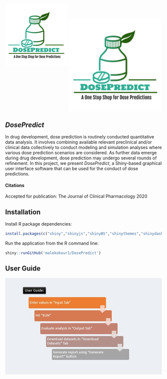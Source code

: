 ![](WWW/logo2.png)
<img align="center" width="300" height="300" src="WWW/logo2.png">

## *DosePredict*
In drug development, dose prediction is routinely conducted quantitative data analysis. It involves combining available relevant preclinical and/or clinical data collectively to conduct modeling and simulation analyses where various dose prediction scenarios are considered. As further data emerge during drug development, dose prediction may undergo several rounds of refinement.  In this project, we present *DosePredict*, a Shiny-based graphical user interface software that can be used for the conduct of dose predictions.

#### Citations
Accepted for publication: The Journal of Clinical Pharmacology 2020

## Installation
Install R package dependencies:
```r
install.packages(c("shiny","shinyjs","shinyBS","shinythemes","shinydashboard","mrgsolve","deSolve","magrittr","ggplot2","plotly","PKNCA","data.table","dplyr","RColorBrewer","rmarkdown","knitr","reshape2"))

```

Run the application from the R command line:
```r
shiny::runGitHub('malekokour1/DosePredict')
```

## User Guide
![](WWW/userguide.JPG)
